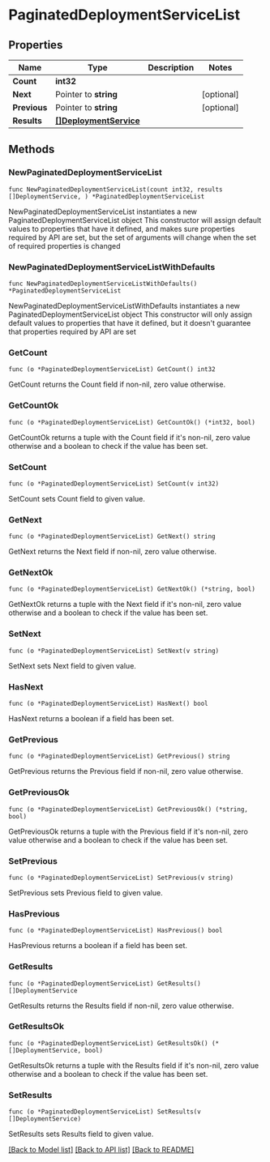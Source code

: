 # PaginatedDeploymentServiceList

## Properties

Name | Type | Description | Notes
------------ | ------------- | ------------- | -------------
**Count** | **int32** |  | 
**Next** | Pointer to **string** |  | [optional] 
**Previous** | Pointer to **string** |  | [optional] 
**Results** | [**[]DeploymentService**](DeploymentService.md) |  | 

## Methods

### NewPaginatedDeploymentServiceList

`func NewPaginatedDeploymentServiceList(count int32, results []DeploymentService, ) *PaginatedDeploymentServiceList`

NewPaginatedDeploymentServiceList instantiates a new PaginatedDeploymentServiceList object
This constructor will assign default values to properties that have it defined,
and makes sure properties required by API are set, but the set of arguments
will change when the set of required properties is changed

### NewPaginatedDeploymentServiceListWithDefaults

`func NewPaginatedDeploymentServiceListWithDefaults() *PaginatedDeploymentServiceList`

NewPaginatedDeploymentServiceListWithDefaults instantiates a new PaginatedDeploymentServiceList object
This constructor will only assign default values to properties that have it defined,
but it doesn't guarantee that properties required by API are set

### GetCount

`func (o *PaginatedDeploymentServiceList) GetCount() int32`

GetCount returns the Count field if non-nil, zero value otherwise.

### GetCountOk

`func (o *PaginatedDeploymentServiceList) GetCountOk() (*int32, bool)`

GetCountOk returns a tuple with the Count field if it's non-nil, zero value otherwise
and a boolean to check if the value has been set.

### SetCount

`func (o *PaginatedDeploymentServiceList) SetCount(v int32)`

SetCount sets Count field to given value.


### GetNext

`func (o *PaginatedDeploymentServiceList) GetNext() string`

GetNext returns the Next field if non-nil, zero value otherwise.

### GetNextOk

`func (o *PaginatedDeploymentServiceList) GetNextOk() (*string, bool)`

GetNextOk returns a tuple with the Next field if it's non-nil, zero value otherwise
and a boolean to check if the value has been set.

### SetNext

`func (o *PaginatedDeploymentServiceList) SetNext(v string)`

SetNext sets Next field to given value.

### HasNext

`func (o *PaginatedDeploymentServiceList) HasNext() bool`

HasNext returns a boolean if a field has been set.

### GetPrevious

`func (o *PaginatedDeploymentServiceList) GetPrevious() string`

GetPrevious returns the Previous field if non-nil, zero value otherwise.

### GetPreviousOk

`func (o *PaginatedDeploymentServiceList) GetPreviousOk() (*string, bool)`

GetPreviousOk returns a tuple with the Previous field if it's non-nil, zero value otherwise
and a boolean to check if the value has been set.

### SetPrevious

`func (o *PaginatedDeploymentServiceList) SetPrevious(v string)`

SetPrevious sets Previous field to given value.

### HasPrevious

`func (o *PaginatedDeploymentServiceList) HasPrevious() bool`

HasPrevious returns a boolean if a field has been set.

### GetResults

`func (o *PaginatedDeploymentServiceList) GetResults() []DeploymentService`

GetResults returns the Results field if non-nil, zero value otherwise.

### GetResultsOk

`func (o *PaginatedDeploymentServiceList) GetResultsOk() (*[]DeploymentService, bool)`

GetResultsOk returns a tuple with the Results field if it's non-nil, zero value otherwise
and a boolean to check if the value has been set.

### SetResults

`func (o *PaginatedDeploymentServiceList) SetResults(v []DeploymentService)`

SetResults sets Results field to given value.



[[Back to Model list]](../README.md#documentation-for-models) [[Back to API list]](../README.md#documentation-for-api-endpoints) [[Back to README]](../README.md)


